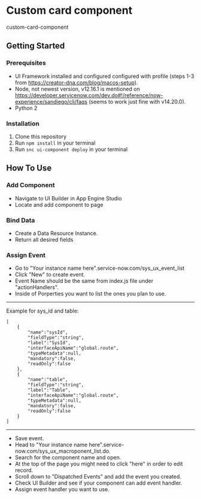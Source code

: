 # Custom card component

custom-card-component

## Getting Started

### Prerequisites

- UI Framework installed and configured configured with profile (steps 1-3 from https://creator-dna.com/blog/macos-setup).
- Node, not newest version, v12.16.1 is mentioned on https://developer.servicenow.com/dev.do#!/reference/now-experience/sandiego/cli/faqs (seems to work just fine with v14.20.0).
- Python 2

### Installation

1. Clone this repository
2. Run `npm install` in your terminal
3. Run `snc ui-component deploy` in your terminal

## How To Use

### Add Component

- Navigate to UI Builder in App Engine Studio
- Locate and add component to page

### Bind Data
- Create a Data Resource Instance.
- Return all desired fields

### Assign Event

- Go to "Your instance name here".service-now.com/sys_ux_event_list
- Click "New" to create event.
- Event Name should be the same from index.js file under "actionHandlers".
- Inside of Porperties you want to list the ones you plan to use. 
---
Example for sys_id and table:
    
    [
        {
            "name":"sysId",
            "fieldType":"string",
            "label":"SysId",
            "interfaceApiName":"global.route",
            "typeMetadata":null,
            "mandatory":false,
            "readOnly":false
        },
        {
            "name":"table",
            "fieldType":"string",
            "label":"Table",
            "interfaceApiName":"global.route",
            "typeMetadata":null,
            "mandatory":false,
            "readOnly":false
        }
    ]
    
---
- Save event.
- Head to "Your instance name here".service-now.com/sys_ux_macroponent_list.do.
- Search for the component name and open.
- At the top of the page you might need to click "here" in order to edit record.
- Scroll down to "Dispatched Events" and add the event you created.
- Check UI Builder and see if your component can add event handler.
- Assign event handler you want to use.
